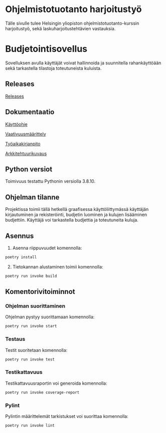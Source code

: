 # Ohjelmistotuotanto harjoitustyö

Tälle sivulle tulee Helsingin yliopiston ohjelmistotuotanto-kurssin harjoitustyö, sekä laskuharjoitustehtävien vastauksia.

# Budjetointisovellus

Sovelluksen avulla käyttäjät voivat hallinnoida ja suunnitella rahankäyttöään sekä tarkastella tilastoja toteutuneista kuluista.

## Releases

[Releases](https://github.com/hhautajarvi/ot2021/releases)

## Dokumentaatio

[Käyttöohje](https://github.com/hhautajarvi/ot2021/blob/master/dokumentaatio/kayttoohje.md)

[Vaativuusmäärittely](https://github.com/hhautajarvi/ot2021/blob/master/dokumentaatio/vaatimusmaarittely.md)

[Työaikakirjanpito](https://github.com/hhautajarvi/ot2021/blob/master/dokumentaatio/tyoaikakirjanpito.md)

[Arkkitehtuurikuvaus](https://github.com/hhautajarvi/ot2021/blob/master/dokumentaatio/arkkitehtuuri.md)

## Python versiot

Toimivuus testattu Pythonin versiolla 3.8.10.

## Ohjelman tilanne

Projektissa toimii tällä hetkellä graafisessa käyttöliittymässä käyttäjän kirjautuminen ja rekisteröinti, budjetin luominen ja kulujen lisääminen budjettiin. Käyttäjä voi tarkastella budjettia ja toteutuneita kuluja.

## Asennus

1. Asenna riippuvuudet komennolla:

```bash
poetry install
```

2. Tietokannan alustaminen toimii komennolla:

```bash
poetry run invoke build
```

## Komentorivitoiminnot

### Ohjelman suorittaminen

Ohjelman pystyy suorittamaan komennolla:

```bash
poetry run invoke start
```

### Testaus

Testit suoritetaan komennolla:

```bash
poetry run invoke test
```

### Testikattavuus

Testikattavuusraportin voi generoida komennolla:

```bash
poetry run invoke coverage-report
```

### Pylint

Pylintin määrittelemät tarkistukset voi suorittaa komennolla:

```bash
poetry run invoke lint
```
